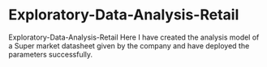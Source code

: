 # Exploratory-Data-Analysis-Retail
Exploratory-Data-Analysis-Retail Here I have created the analysis model of a Super market datasheet given by the company and have deployed the parameters successfully.  
